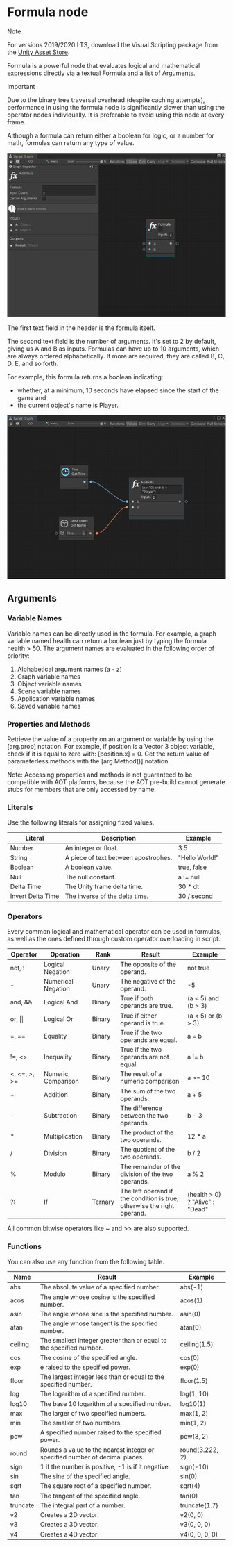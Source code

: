 # Formula node

> [!NOTE] 
> For versions 2019/2020 LTS, download the Visual Scripting package from the [Unity Asset Store](https://assetstore.unity.com/packages/tools/visual-bolt-163802).

Formula is a powerful node that evaluates logical and mathematical expressions directly via a textual Formula and a list of Arguments.

> [!IMPORTANT]
> Due to the binary tree traversal overhead (despite caching attempts), performance in using the formula node is significantly slower than using the operator nodes individually. It is preferable to avoid using this node at every frame.

Although a formula can return either a boolean for logic, or a number for math, formulas can return any type of value.

![A Formula node has two text fields: one for the formula itself, and one for the number of arguments.](images/vs-formula-node.png)

The first text field in the header is the formula itself.

The second text field is the number of arguments. It's set to 2 by default, giving us A and B as inputs. Formulas can have up to 10 arguments, which are always ordered alphabetically. If more are required,  they are called B, C, D, E, and so forth.

For example, this formula returns a boolean indicating:

- whether, at a minimum, 10 seconds have elapsed since the start of the game and 
- the current object's name is Player.

![A boolean formula with two inputs.](images/vs-formula-node-example.png)

## Arguments

### Variable Names

Variable names can be directly used in the formula. For example, a graph variable named health can return a boolean just by typing the formula health &gt; 50. The argument names are evaluated in the following order of priority:

1.  Alphabetical argument names (a - z)
2.  Graph variable names
3.  Object variable names
4.  Scene variable names
5.  Application variable names
6.  Saved variable names

### Properties and Methods

Retrieve the value of a property on an argument or variable by using the \[arg.prop\] notation. For example, if position is a Vector 3 object variable, check if it is equal to zero with: \[position.x\] = 0. Get the return value of parameterless methods with the \[arg.Method()\] notation.

Note: Accessing properties and methods is not guaranteed to be compatible with AOT platforms, because the AOT pre-build cannot generate stubs for members that are only accessed by name.

### Literals

Use the following literals for assigning fixed values.

| Literal           | Description                          | Example        |
|-------------------|--------------------------------------|----------------|
| Number            | An integer or float.                 | 3.5            |
| String            | A piece of text between apostrophes. | "Hello World!" |
| Boolean           | A boolean value.                     | true, false    |
| Null              | The null constant.                   | a != null      |
| Delta Time        | The Unity frame delta time.          | 30 \* dt       |
| Invert Delta Time | The inverse of the delta time.       | 30 / second    |

### Operators


Every common logical and mathematical operator can be used in formulas, as well as the ones defined through custom operator overloading in script.

| Operator         | Operation          | Rank    | Result                                                                  | Example                          |
|------------------|--------------------|---------|-------------------------------------------------------------------------|----------------------------------|
| not, !           | Logical Negation   | Unary   | The opposite of the operand.                                            | not true                         |
| \-               | Numerical Negation | Unary   | The negative of the operand.                                            | -5                               |
| and, &&          | Logical And        | Binary  | True if both operands are true.                                         | (a \< 5) and (b \> 3)            |
| or, \|\|         | Logical Or         | Binary  | True if either operand is true                                          | (a \< 5) or (b \> 3)             |
| =, ==            | Equality           | Binary  | True if the two operands are equal.                                     | a = b                            |
| !=, \<\>         | Inequality         | Binary  | True if the two operands are not equal.                                 | a != b                           |
| \<, \<=, \>, \>= | Numeric Comparison | Binary  | The result of a numeric comparison                                      | a \>= 10                         |
| \+               | Addition           | Binary  | The sum of the two operands.                                            | a + 5                            |
| \-               | Subtraction        | Binary  | The difference between the two operands.                                | b - 3                            |
| \*               | Multiplication     | Binary  | The product of the two operands.                                        | 12 \* a                          |
| /                | Division           | Binary  | The quotient of the two operands.                                       | b / 2                            |
| %                | Modulo             | Binary  | The remainder of the division of the two operands.                      | a % 2                            |
| ?:               | If                 | Ternary | The left operand if the condition is true, otherwise the right operand. | (health \> 0) ? "Alive" : "Dead" |

All common bitwise operators like \~ and &gt;&gt; are also supported.

### Functions

You can also use any function from the following table.

| Name     | Result                                                                       | Example         |
|----------|------------------------------------------------------------------------------|-----------------|
| abs      | The absolute value of a specified number.                                    | abs(-1)         |
| acos     | The angle whose cosine is the specified number.                              | acos(1)         |
| asin     | The angle whose sine is the specified number.                                | asin(0)         |
| atan     | The angle whose tangent is the specified number.                             | atan(0)         |
| ceiling  | The smallest integer greater than or equal to the specified number.          | ceiling(1.5)    |
| cos      | The cosine of the specified angle.                                           | cos(0)          |
| exp      | e raised to the specified power.                                             | exp(0)          |
| floor    | The largest integer less than or equal to the specified number.              | floor(1.5)      |
| log      | The logarithm of a specified number.                                         | log(1, 10)      |
| log10    | The base 10 logarithm of a specified number.                                 | log10(1)        |
| max      | The larger of two specified numbers.                                         | max(1, 2)       |
| min      | The smaller of two numbers.                                                  | min(1, 2)       |
| pow      | A specified number raised to the specified power.                            | pow(3, 2)       |
| round    | Rounds a value to the nearest integer or specified number of decimal places. | round(3.222, 2) |
| sign     | 1 if the number is positive, -1 is if it negative.                           | sign(-10)       |
| sin      | The sine of the specified angle.                                             | sin(0)          |
| sqrt     | The square root of a specified number.                                       | sqrt(4)         |
| tan      | The tangent of the specified angle.                                          | tan(0)          |
| truncate | The integral part of a number.                                               | truncate(1.7)   |
| v2       | Creates a 2D vector.                                                         | v2(0, 0)        |
| v3       | Creates a 3D vector.                                                         | v3(0, 0, 0)     |
| v4       | Creates a 4D vector.                                                         | v4(0, 0, 0, 0)  |
